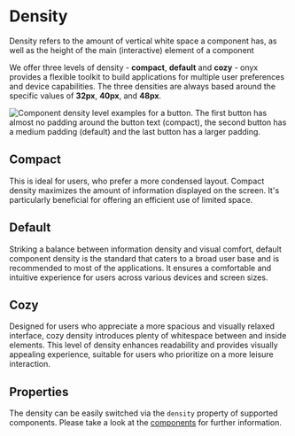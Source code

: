 # Density

Density refers to the amount of vertical white space a component has, as well as the height of the main (interactive) element of a component

We offer three levels of density - **compact**, **default** and **cozy** - onyx provides a flexible toolkit to build applications for multiple user preferences and device capabilities. The three densities are always based around the specific values of **32px**, **40px**, and **48px**.

![Component density level examples for a button. The first button has almost no padding around the button text (compact), the second button has a medium padding (default) and the last button has a larger padding.](/assets/density.png)

## Compact

This is ideal for users, who prefer a more condensed layout. Compact density maximizes the amount of information displayed on the screen. It's particularly beneficial for offering an efficient use of limited space.

## Default

Striking a balance between information density and visual comfort, default component density is the standard that caters to a broad user base and is recommended to most of the applications. It ensures a comfortable and intuitive experience for users across various devices and screen sizes.

## Cozy

Designed for users who appreciate a more spacious and visually relaxed interface, cozy density introduces plenty of whitespace between and inside elements. This level of density enhances readability and provides visually appealing experience, suitable for users who prioritize on a more leisure interaction.

## Properties

The density can be easily switched via the `density` property of supported components. Please take a look at the [components](/development/) for further information.
